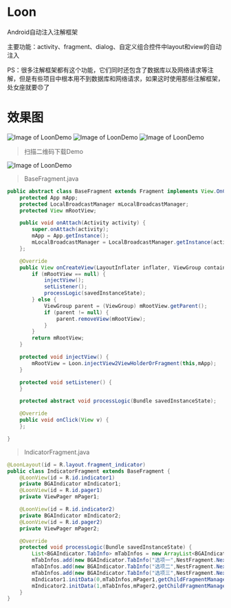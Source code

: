 Loon
====

Android自动注入注解框架

主要功能：activity、fragment、dialog、自定义组合控件中layout和view的自动注入

PS：很多注解框架都有这个功能，它们同时还包含了数据库以及网络请求等注解，但是有些项目中根本用不到数据库和网络请求，如果这时使用那些注解框架，处女座就要:angry:了

效果图
====
![Image of LoonDemo](http://bingoshare.u.qiniudn.com/LoonDemo3.gif)
![Image of LoonDemo](http://bingoshare.u.qiniudn.com/LoonDemo1.gif)
![Image of LoonDemo](http://bingoshare.u.qiniudn.com/LoonDemo2.gif)

>扫描二维码下载Demo

![Image of LoonDemo](http://bingoshare.u.qiniudn.com/LoonDemo.png)

>BaseFragment.java

```java
public abstract class BaseFragment extends Fragment implements View.OnClickListener {
    protected App mApp;
    protected LocalBroadcastManager mLocalBroadcastManager;
    protected View mRootView;

    public void onAttach(Activity activity) {
        super.onAttach(activity);
        mApp = App.getInstance();
        mLocalBroadcastManager = LocalBroadcastManager.getInstance(activity);
    };

    @Override
    public View onCreateView(LayoutInflater inflater, ViewGroup container, Bundle savedInstanceState) {
        if (mRootView == null) {
            injectView();
            setListener();
            processLogic(savedInstanceState);
        } else {
            ViewGroup parent = (ViewGroup) mRootView.getParent();
            if (parent != null) {
                parent.removeView(mRootView);
            }
        }
        return mRootView;
    }

    protected void injectView() {
        mRootView = Loon.injectView2ViewHolderOrFragment(this,mApp);
    }

    protected void setListener() {
    }

    protected abstract void processLogic(Bundle savedInstanceState);

    @Override
    public void onClick(View v) {
    };

}
```
>IndicatorFragment.java

```java
@LoonLayout(id = R.layout.fragment_indicator)
public class IndicatorFragment extends BaseFragment {
    @LoonView(id = R.id.indicator1)
    private BGAIndicator mIndicator1;
    @LoonView(id = R.id.pager1)
    private ViewPager mPager1;

    @LoonView(id = R.id.indicator2)
    private BGAIndicator mIndicator2;
    @LoonView(id = R.id.pager2)
    private ViewPager mPager2;

    @Override
    protected void processLogic(Bundle savedInstanceState) {
        List<BGAIndicator.TabInfo> mTabInfos = new ArrayList<BGAIndicator.TabInfo>();
        mTabInfos.add(new BGAIndicator.TabInfo("选项一",NestFragment.NextOneFragment.class.getName()));
        mTabInfos.add(new BGAIndicator.TabInfo("选项二",NestFragment.NextTwoFragment.class.getName()));
        mTabInfos.add(new BGAIndicator.TabInfo("选项三",NestFragment.NextThreeFragment.class.getName()));
        mIndicator1.initData(0,mTabInfos,mPager1,getChildFragmentManager());
        mIndicator2.initData(1,mTabInfos,mPager2,getChildFragmentManager());
    }
}
```